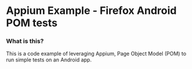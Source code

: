 # Appium Example - Firefox Android POM tests

### What is this?
This is a code example of leveraging Appium, Page Object Model (POM) to run simple tests on an Android app.
